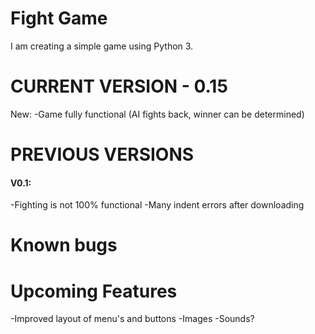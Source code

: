 # Fight Game
I am creating a simple game using Python 3.

# CURRENT VERSION - 0.15
New:
-Game fully functional (AI fights back, winner can be determined)

# PREVIOUS VERSIONS
#### V0.1:
-Fighting is not 100% functional
-Many indent errors after downloading

# Known bugs

# Upcoming Features
-Improved layout of menu's and buttons
-Images
-Sounds?
